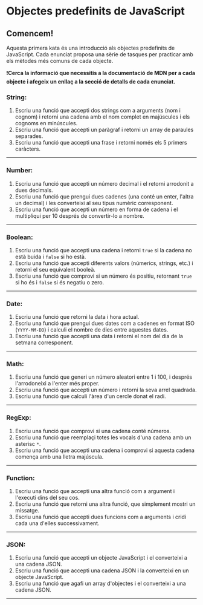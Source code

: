 # Objectes predefinits de JavaScript

## Comencem!

Aquesta primera kata és una introducció als objectes predefinits de JavaScript. Cada enunciat proposa una sèrie de tasques per practicar amb els mètodes més comuns de cada objecte.

❗**Cerca la informació que necessitis a la documentació de MDN per a cada objecte i afegeix un enllaç a la secció de detalls de cada enunciat.**
 

### **String:**
1. Escriu una funció que accepti dos strings com a arguments (nom i cognom) i retorni una cadena amb el nom complet en majúscules i els cognoms en minúscules.
2. Escriu una funció que accepti un paràgraf i retorni un array de paraules separades.
3. Escriu una funció que accepti una frase i retorni només els 5 primers caràcters.

---

### **Number:**
1. Escriu una funció que accepti un número decimal i el retorni arrodonit a dues decimals.
2. Escriu una funció que prengui dues cadenes (una conté un enter, l'altra un decimal) i les converteixi al seu tipus numèric corresponent.
3. Escriu una funció que accepti un número en forma de cadena i el multipliqui per 10 després de convertir-lo a nombre.

---

### **Boolean:**
1. Escriu una funció que accepti una cadena i retorni `true` si la cadena no està buida i `false` si ho està.
2. Escriu una funció que accepti diferents valors (númerics, strings, etc.) i retorni el seu equivalent booleà.
3. Escriu una funció que comprovi si un número és positiu, retornant `true` si ho és i `false` si és negatiu o zero.

---

### **Date:**
1. Escriu una funció que retorni la data i hora actual.
2. Escriu una funció que prengui dues dates com a cadenes en format ISO (`YYYY-MM-DD`) i calculi el nombre de dies entre aquestes dates.
3. Escriu una funció que accepti una data i retorni el nom del dia de la setmana corresponent.

---

### **Math:**
1. Escriu una funció que generi un número aleatori entre 1 i 100, i després l'arrodoneixi a l'enter més proper.
2. Escriu una funció que accepti un número i retorni la seva arrel quadrada.
3. Escriu una funció que calculi l'àrea d'un cercle donat el radi.

---

### **RegExp:**
1. Escriu una funció que comprovi si una cadena conté números.
2. Escriu una funció que reemplaçi totes les vocals d'una cadena amb un asterisc `*`.
3. Escriu una funció que accepti una cadena i comprovi si aquesta cadena comença amb una lletra majúscula.

---

### **Function:**
1. Escriu una funció que accepti una altra funció com a argument i l'executi dins del seu cos.
2. Escriu una funció que retorni una altra funció, que simplement mostri un missatge.
3. Escriu una funció que accepti dues funcions com a arguments i cridi cada una d'elles successivament.

---

### **JSON:**
1. Escriu una funció que accepti un objecte JavaScript i el converteixi a una cadena JSON.
2. Escriu una funció que accepti una cadena JSON i la converteixi en un objecte JavaScript.
3. Escriu una funció que agafi un array d'objectes i el converteixi a una cadena JSON.

---